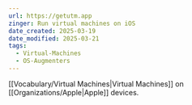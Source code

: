 ```yaml
---
url: https://getutm.app
zinger: Run virtual machines on iOS
date_created: 2025-03-19
date_modified: 2025-03-21
tags:
  - Virtual-Machines
  - OS-Augmenters
---
```

[[Vocabulary/Virtual Machines|Virtual Machines]] on [[Organizations/Apple|Apple]] devices. 